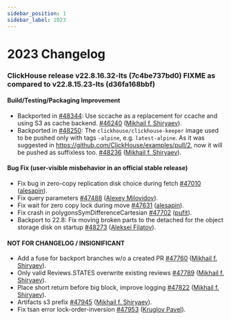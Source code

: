 ```yaml
---
sidebar_position: 1
sidebar_label: 2023
---
```


# 2023 Changelog

### ClickHouse release v22.8.16.32-lts (7c4be737bd0) FIXME as compared to v22.8.15.23-lts (d36fa168bbf)

#### Build/Testing/Packaging Improvement
* Backported in [#48344](https://github.com/ClickHouse/ClickHouse/issues/48344): Use sccache as a replacement for ccache and using S3 as cache backend. [#46240](https://github.com/ClickHouse/ClickHouse/pull/46240) ([Mikhail f. Shiryaev](https://github.com/Felixoid)).
* Backported in [#48250](https://github.com/ClickHouse/ClickHouse/issues/48250): The `clickhouse/clickhouse-keeper` image used to be pushed only with tags `-alpine`, e.g. `latest-alpine`. As it was suggested in https://github.com/ClickHouse/examples/pull/2, now it will be pushed as suffixless too. [#48236](https://github.com/ClickHouse/ClickHouse/pull/48236) ([Mikhail f. Shiryaev](https://github.com/Felixoid)).

#### Bug Fix (user-visible misbehavior in an official stable release)

* Fix bug in zero-copy replication disk choice during fetch [#47010](https://github.com/ClickHouse/ClickHouse/pull/47010) ([alesapin](https://github.com/alesapin)).
* Fix query parameters [#47488](https://github.com/ClickHouse/ClickHouse/pull/47488) ([Alexey Milovidov](https://github.com/alexey-milovidov)).
* Fix wait for zero copy lock during move [#47631](https://github.com/ClickHouse/ClickHouse/pull/47631) ([alesapin](https://github.com/alesapin)).
* Fix crash in polygonsSymDifferenceCartesian [#47702](https://github.com/ClickHouse/ClickHouse/pull/47702) ([pufit](https://github.com/pufit)).
* Backport to 22.8: Fix moving broken parts to the detached for the object storage disk on startup [#48273](https://github.com/ClickHouse/ClickHouse/pull/48273) ([Aleksei Filatov](https://github.com/aalexfvk)).

#### NOT FOR CHANGELOG / INSIGNIFICANT

* Add a fuse for backport branches w/o a created PR [#47760](https://github.com/ClickHouse/ClickHouse/pull/47760) ([Mikhail f. Shiryaev](https://github.com/Felixoid)).
* Only valid Reviews.STATES overwrite existing reviews [#47789](https://github.com/ClickHouse/ClickHouse/pull/47789) ([Mikhail f. Shiryaev](https://github.com/Felixoid)).
* Place short return before big block, improve logging [#47822](https://github.com/ClickHouse/ClickHouse/pull/47822) ([Mikhail f. Shiryaev](https://github.com/Felixoid)).
* Artifacts s3 prefix [#47945](https://github.com/ClickHouse/ClickHouse/pull/47945) ([Mikhail f. Shiryaev](https://github.com/Felixoid)).
* Fix tsan error lock-order-inversion [#47953](https://github.com/ClickHouse/ClickHouse/pull/47953) ([Kruglov Pavel](https://github.com/Avogar)).

